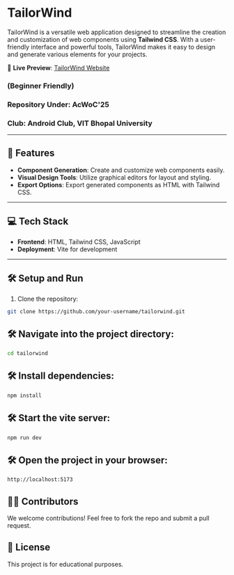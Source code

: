# TailorWind

TailorWind is a versatile web application designed to streamline the creation and customization of web components using **Tailwind CSS**. With a user-friendly interface and powerful tools, TailorWind makes it easy to design and generate various elements for your projects.

🔗 **Live Preview**: [TailorWind Website](https://tailorwind-generator.vercel.app/)

### (Beginner Friendly)  
### **Repository Under**: AcWoC'25  
### **Club**: Android Club, VIT Bhopal University  
---

## 🚀 Features  
- **Component Generation**: Create and customize web components easily.  
- **Visual Design Tools**: Utilize graphical editors for layout and styling.  
- **Export Options**: Export generated components as HTML with Tailwind CSS.

---

## 💻 Tech Stack  
- **Frontend**: HTML, Tailwind CSS, JavaScript  
- **Deployment**: Vite for development  

---

## 🛠️ Setup and Run  
1. Clone the repository:  
  ```bash  
  git clone https://github.com/your-username/tailorwind.git  
```

## 🛠️ Navigate into the project directory:
  ```bash  
  cd tailorwind  
```

## 🛠️ Install dependencies:
  ```bash  
  npm install
```

## 🛠️ Start the vite server:
  ```bash  
  npm run dev
```
## 🛠️ Open the project in your browser:
  ```bash  
  http://localhost:5173
```

## 🧑‍💻 Contributors
We welcome contributions! Feel free to fork the repo and submit a pull request.

## 📄 License

This project is for educational purposes.
